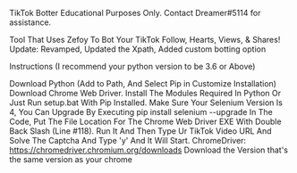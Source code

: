 TikTok Botter
Educational Purposes Only. Contact Dreamer#5114 for assistance.

Tool That Uses Zefoy To Bot Your TikTok Follow, Hearts, Views, & Shares!
Update: Revamped, Updated the Xpath, Added custom botting option

Instructions
(I recommend your python version to be 3.6 or Above)

Download Python (Add to Path, And Select Pip in Customize Installation)
Download Chrome Web Driver.
Install The Modules Required In Python Or Just Run setup.bat With Pip Installed.
Make Sure Your Selenium Version Is 4, You Can Upgrade By Executing pip install selenium --upgrade
In The Code, Put The File Location For The Chrome Web Driver EXE With Double Back Slash (Line #118).
Run It And Then Type Ur TikTok Video URL And Solve The Captcha And Type 'y' And It Will Start.
ChromeDriver: https://chromedriver.chromium.org/downloads
Download the Version that's the same version as your chrome
